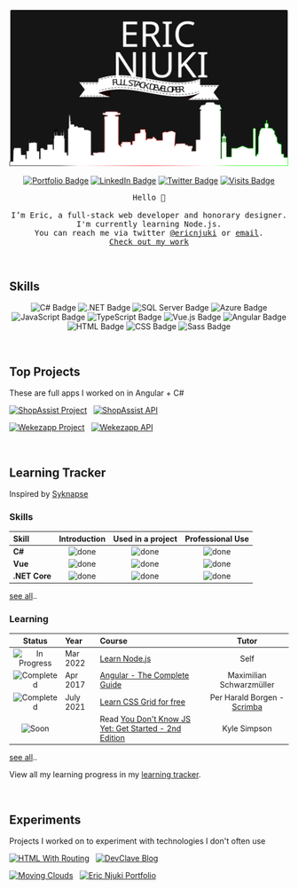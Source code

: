 <!-- 
- 👀 I’m interested in ...
- 🌱 I’m currently learning ...
- 💞️ I’m looking to collaborate on ...
- 📫 How to reach me ...
 -->

[![Eric's Github Banner - Dark](./assets/eric-readme-banner-background-bordered.svg)](https://ericnjuki.com)

<div align="center">

[![Portfolio Badge](https://img.shields.io/badge/Portfolio-ericnjuki.com-black?style=flat&logo=data:image/png;base64,iVBORw0KGgoAAAANSUhEUgAAAAwAAAAKCAQAAAAqJXdxAAAAAmJLR0QA/4ePzL8AAACbSURBVAgdBcG/KoUBAMDR3yKjeABZ7i4DyWAweAF1RQxKklxvor4MFpvkIUwGV1kM8iqSf8c5lQNPNqvcObPlxUll3heOyiJuHfrzbSEjXFcZ46JcYZQVDFUusVYGrOUZkypTn2bLPt7yit0y48O0yjEes46hrOKyyoDljDCUCcZVbjDKgh+/9txiqZzi01zlzLtt5+6rbHiwU/9OTZHVZKBkVAAAAABJRU5ErkJggg==&logoColor=white&color=black)](https://ericnjuki.com)
[![LinkedIn Badge](https://img.shields.io/badge/LinkedIn-Profile-informational?style=flat&logo=linkedin&logoColor=white&color=black)](https://www.linkedin.com/in/ericnjuki/)
[![Twitter Badge](https://img.shields.io/badge/Twitter-Profile-informational?style=flat&logo=twitter&logoColor=white&color=black)](https://www.twitter.com/ericnjuki/)
[![Visits Badge](https://badges.pufler.dev/visits/ericnjuki/ericnjuki?style=flat&logoColor=white&color=black)](https://ericnjuki.com)
</div>


<pre style="text-align: center;">
Hello 👋

I’m Eric, a full-stack web developer and honorary designer.
I'm currently learning Node.js.
You can reach me via twitter <a href="https://twitter.com/ericnjuki">@ericnjuki</a> or <a href="mailto:contact@ericnjuki.com">email</a>.
<a href="https://ericnjuki.com">Check out my work</a>
</pre>

<br>

## Skills

<div align="center">

![C# Badge](https://img.shields.io/badge/Lang-C%23-informational?style=flat&logo=c-sharp&logoColor=white&color=black)
![.NET Badge](https://img.shields.io/badge/Framework-.NET-informational?style=flat&logo=dotnet&logoColor=white&color=black)
![SQL Server Badge](https://img.shields.io/badge/Database-SQL%20Server-informational?style=flat&logo=microsoftsqlserver&logoColor=white&color=black)
![Azure Badge](https://img.shields.io/badge/Cloud-Azure-informational?style=flat&logo=microsoftazure&logoColor=white&color=black)
![JavaScript Badge](https://img.shields.io/badge/Lang-JavaScript-informational?style=flat&logo=javascript&logoColor=white&color=black)
![TypeScript Badge](https://img.shields.io/badge/Lang-TypeScript-informational?style=flat&logo=typescript&logoColor=white&color=black)
![Vue.js Badge](https://img.shields.io/badge/Framework-Vue-informational?style=flat&logo=vuedotjs&logoColor=white&color=black)
![Angular Badge](https://img.shields.io/badge/Framework-Angular-informational?style=flat&logo=angular&logoColor=white&color=black)
![HTML Badge](https://img.shields.io/badge/Lang-HTML-informational?style=flat&logo=html5&logoColor=white&color=black)
![CSS Badge](https://img.shields.io/badge/Lang-CSS-informational?style=flat&logo=css3&logoColor=white&color=black)
![Sass Badge](https://img.shields.io/badge/Lang-Sass-informational?style=flat&logo=sass&logoColor=white&color=black)
</div>

<br>

## Top Projects
<p>These are full apps I worked on in Angular + C#</p>

<p float="left" align="left">
 <a href="https://github.com/ericnjuki/shopassist"><img src="https://github-readme-stats.vercel.app/api/pin/?username=ericnjuki&repo=shopassist&theme=dark&icon_color=fff&title_color=fff" alt="ShopAssist Project"></a>&nbsp;&nbsp;&nbsp;<a href="https://github.com/ericnjuki/shopassist-api"><img src="https://github-readme-stats.vercel.app/api/pin/?username=ericnjuki&repo=shopassist-api&theme=dark&icon_color=fff&title_color=fff" alt="ShopAssist API"></a>
</p>


<p float="left" align="left">
 <a href="https://github.com/ericnjuki/wekezapp"><img src="https://github-readme-stats.vercel.app/api/pin/?username=ericnjuki&repo=wekezapp&theme=dark&icon_color=fff&title_color=fff" alt="Wekezapp Project"></a>&nbsp;&nbsp;&nbsp;<a href="https://github.com/ericnjuki/wekezapp-api"><img src="https://github-readme-stats.vercel.app/api/pin/?username=ericnjuki&repo=wekezapp-api&theme=dark&icon_color=fff&title_color=fff" alt="Wekezapp API"></a>
</p>

<div></div>
<br>

## Learning Tracker
Inspired by 
[Syknapse](https://github.com/Syknapse/My-Learning-Tracker)

[//]: # (Status images)

[Completed]: https://user-images.githubusercontent.com/29199184/32275438-8385f5c0-bf0b-11e7-9406-42265f71e2bd.png "Completed"
[In Progress]: https://user-images.githubusercontent.com/29199184/34462881-7305ddac-ee4d-11e7-9b57-589424820da4.png "In Progress"
[Soon]: https://user-images.githubusercontent.com/29199184/34462916-d5c37bd4-ee4d-11e7-9f4a-d57f2243281b.png "Soon"
[done]: https://user-images.githubusercontent.com/29199184/32275438-8385f5c0-bf0b-11e7-9406-42265f71e2bd.png "Done"

### Skills
|               Skill              | Introduction | Used in a project    | Professional Use |
|:-------------------------------- |:-----------------:|:----------------------:|:----------------:|
|**C#**                         | ![done][done]     | ![done][done]          | ![done][done]    |
|**Vue**                        | ![done][done]     | ![done][done]          | ![done][done]    |
|**.NET Core**                  | ![done][done]     | ![done][done]          | ![done][done]    |
[see all](https://github.com/ericnjuki/my-learning-tracker)..

### Learning
|            Status           |   Year     |                            Course                               |                   Tutor                     |
|:---------------------------:|:-----------|:----------------------------------------------------------------|:-------------------------------------------:|
| ![In Progress][In Progress] | Mar 2022   | [Learn Node.js]                                                 | Self                                        |
| ![Completed][Completed]     | Apr 2017   | [Angular - The Complete Guide]                                  | Maximilian Schwarzmüller                    |
| ![Completed][Completed]     | July 2021  | [Learn CSS Grid for free]                                       | Per Harald Borgen - [Scrimba]               |
| ![Soon][Soon]               |            | Read [You Don't Know JS Yet: Get Started - 2nd Edition]         | Kyle Simpson                                |
[see all](https://github.com/ericnjuki/my-learning-tracker)..

[//]: # (Reference links to courses)

[Learn Node.js]: https://nodejs.dev/learn
[Vue - The Complete Guide]: https://www.udemy.com/course/vuejs-2-the-complete-guide/
[Angular - The Complete Guide]: https://www.udemy.com/course/the-complete-guide-to-angular-2/
[You Don't Know JS Yet: Get Started - 2nd Edition]: https://github.com/getify/You-Dont-Know-JS/blob/2nd-ed/get-started/README.md
[Learn CSS Grid for free]: https://scrimba.com/learn/cssgrid

[Scrimba]: https://scrimba.com/
View all my learning progress in my [learning tracker](https://github.com/ericnjuki/my-learning-tracker).

<br>

## Experiments
<p>Projects I worked on to experiment with technologies I don't often use</p>
<p float="left" align="left">
 <a href="https://github.com/ericnjuki/html5-with-routing"><img src="https://github-readme-stats.vercel.app/api/pin/?username=ericnjuki&repo=html5-with-routing&theme=dark&icon_color=fff&title_color=fff" alt="HTML With Routing"></a>&nbsp;&nbsp;&nbsp;<a href="https://github.com/ericnjuki/devclave"><img src="https://github-readme-stats.vercel.app/api/pin/?username=ericnjuki&repo=devclave&theme=dark&icon_color=fff&title_color=fff" alt="DevClave Blog"> </a>
</p>
<p float="left" align="left">
 <a href="https://github.com/ericnjuki/moving-clouds-canvas"><img src="https://github-readme-stats.vercel.app/api/pin/?username=ericnjuki&repo=moving-clouds-canvas&theme=dark&icon_color=fff&title_color=fff" alt="Moving Clouds"></a>&nbsp;&nbsp;&nbsp;<a href="https://github.com/ericnjuki/ericnjuki.github.io"><img src="https://github-readme-stats.vercel.app/api/pin/?username=ericnjuki&repo=ericnjuki.github.io&theme=dark&icon_color=fff&title_color=fff" alt="Eric Njuki Portfolio"></a>
</p>



<!-- 
REPOS HTML VERSIONS

 <a href="https://github.com/ericnjuki/shopassist"><img src="https://github-readme-stats.vercel.app/api/pin/?username=ericnjuki&repo=shopassist&theme=dark&icon_color=fff&title_color=fff" alt="ShopAssist Project"></a>

 <a href="https://github.com/ericnjuki/shopassist-api"><img src="https://github-readme-stats.vercel.app/api/pin/?username=ericnjuki&repo=shopassist-api&theme=dark&icon_color=fff&title_color=fff" alt="ShopAssist API"></a>

 <a href="https://github.com/ericnjuki/wekezapp"><img src="https://github-readme-stats.vercel.app/api/pin/?username=ericnjuki&repo=wekezapp&theme=dark&icon_color=fff&title_color=fff" alt="Wekezapp Project"> </a>

 <a href="https://github.com/ericnjuki/wekezapp-api"><img src="https://github-readme-stats.vercel.app/api/pin/?username=ericnjuki&repo=wekezapp-api&theme=dark&icon_color=fff&title_color=fff" alt="Wekezapp API"></a>

 <a href="https://github.com/ericnjuki/html5-with-routing"><img src="https://github-readme-stats.vercel.app/api/pin/?username=ericnjuki&repo=html5-with-routing&theme=dark&icon_color=fff&title_color=fff" alt="HTML With Routing"></a>

 <a href="https://github.com/ericnjuki/devclave"><img src="https://github-readme-stats.vercel.app/api/pin/?username=ericnjuki&repo=devclave&theme=dark&icon_color=fff&title_color=fff" alt="DevClave Blog"> </a>
 
 <a href="https://github.com/ericnjuki/moving-clouds-canvas"><img src="https://github-readme-stats.vercel.app/api/pin/?username=ericnjuki&repo=moving-clouds-canvas&theme=dark&icon_color=fff&title_color=fff" alt="Moving Clouds"></a>

-->

<!-- 
REPOS MARKDOWN VERSIONS
 [![ShopAssist Project](https://github-readme-stats.vercel.app/api/pin/?username=ericnjuki&repo=shopassist&theme=dark&icon_color=fff&title_color=fff) ](https://github.com/ericnjuki/shopassist)

 [![ShopAssist API](https://github-readme-stats.vercel.app/api/pin/?username=ericnjuki&repo=shopassist-api&theme=dark&icon_color=fff&title_color=fff)](https://github.com/ericnjuki/shopassist-api)

 [![Wekezapp Project](https://github-readme-stats.vercel.app/api/pin/?username=ericnjuki&repo=wekezapp&theme=dark&icon_color=fff&title_color=fff) ](https://github.com/ericnjuki/wekezapp)

 [![Wekezapp API](https://github-readme-stats.vercel.app/api/pin/?username=ericnjuki&repo=wekezapp-api&theme=dark&icon_color=fff&title_color=fff)](https://github.com/ericnjuki/wekezapp-api)
 
 [![HTML With Routing](https://github-readme-stats.vercel.app/api/pin/?username=ericnjuki&repo=html5-with-routing&theme=dark&icon_color=fff&title_color=fff)](https://github.com/ericnjuki/html5-with-routing)

 [![DevClave Blog](https://github-readme-stats.vercel.app/api/pin/?username=ericnjuki&repo=devclave&theme=dark&icon_color=fff&title_color=fff) ](https://github.com/ericnjuki/devclave)

 [![Moving Clouds](https://github-readme-stats.vercel.app/api/pin/?username=ericnjuki&repo=moving-clouds-canvas&theme=dark&icon_color=fff&title_color=fff)](https://github.com/ericnjuki/moving-clouds-canvas)
-->
